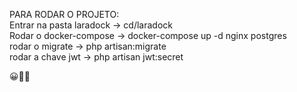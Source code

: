 PARA RODAR O PROJETO:<br>
Entrar na pasta laradock -> cd/laradock<br>
Rodar o docker-compose -> docker-compose up -d nginx postgres<br>
rodar o migrate -> php artisan:migrate<br>
rodar a chave jwt -> php artisan jwt:secret<br> 

😀👌🏻
